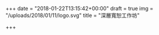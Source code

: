 +++
date = "2018-01-22T13:15:42+00:00"
draft = true
img = "/uploads/2018/01/11/logo.svg"
title = "深層寬恕工作坊"

+++
